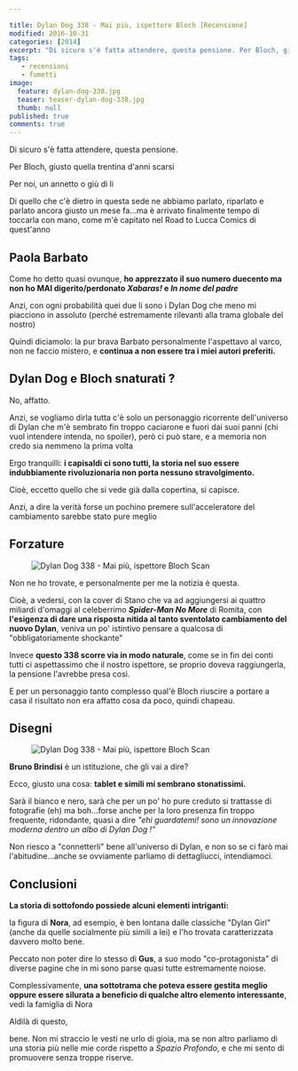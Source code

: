 ```yaml
---

title: Dylan Dog 338 - Mai più, ispettore Bloch [Recensione]
modified: 2016-10-31
categories: [2014]
excerpt: "Di sicuro s'è fatta attendere, questa pensione. Per Bloch, giusto quella trentina d'anni scarsi. Per noi, un annetto o giù di li...."
tags: 
   - recensioni
   - fumetti
image: 
  feature: dylan-dog-338.jpg
  teaser: teaser-dylan-dog-338.jpg
  thumb: null
published: true
comments: true
---
```


Di sicuro s'è fatta attendere, questa pensione.

Per Bloch, giusto quella trentina d'anni scarsi

Per noi, un annetto o giù di li

Di quello che c'è dietro in questa sede ne abbiamo parlato, riparlato e parlato ancora giusto un mese fa...ma è arrivato finalmente tempo di toccarla con mano, come m'è capitato nel Road to Lucca Comics di quest'anno

## Paola Barbato

Come ho detto quasi ovunque, **ho apprezzato il suo numero duecento ma non ho MAI digerito/perdonato _Xabaras!_ e _In nome del padre_**

Anzi, con ogni probabilità quei due li sono i Dylan Dog che meno mi piacciono in assoluto (perché estremamente rilevanti alla trama globale del nostro)

Quindi diciamolo: la pur brava Barbato personalmente l'aspettavo al varco, non ne faccio mistero, e **continua a non essere tra i miei autori preferiti.**

## Dylan Dog e Bloch snaturati ?

No, affatto.

Anzi, se vogliamo dirla tutta c'è solo un personaggio ricorrente dell'universo di Dylan che m'è sembrato fin troppo caciarone e fuori dai suoi panni (chi vuol intendere intenda, no spoiler), però ci può stare, e a memoria non credo sia nemmeno la prima volta

Ergo tranquilli: **i capisaldi ci sono tutti, la storia nel suo essere indubbiamente rivoluzionaria non porta nessuno stravolgimento.**

Cioè, eccetto quello che si vede già dalla copertina, si capisce.

Anzi, a dire la verità forse un pochino premere sull'acceleratore del cambiamento sarebbe stato pure meglio

## Forzature

<figure>
<img src="http://2.bp.blogspot.com/-C7LjAYDoqo4/VFcpgal-vlI/AAAAAAAAKzs/hAxPqNcKcOI/s1600/bloch.jpg" alt="Dylan Dog 338 - Mai più, ispettore Bloch Scan">
</figure>

Non ne ho trovate, e personalmente per me la notizia è questa.

Cioè, a vedersi, con la cover di Stano che va ad aggiungersi ai quattro miliardi d'omaggi al celeberrimo **_Spider-Man No More_** di Romita, con **l'esigenza di dare una risposta nitida al tanto sventolato cambiamento del nuovo Dylan**, veniva un po' istintivo pensare a qualcosa di "obbligatoriamente shockante"

Invece **questo 338 scorre via in modo naturale**, come se in fin dei conti tutti ci aspettassimo che il nostro ispettore, se proprio doveva raggiungerla, la pensione l'avrebbe presa così.

E per un personaggio tanto complesso qual'è Bloch riuscire a portare a casa il risultato non era affatto cosa da poco, quindi chapeau.

## Disegni
<figure>
<img src='http://3.bp.blogspot.com/-8FmsC-3dq4I/VFcotUeGqoI/AAAAAAAAKzk/b41ZkShTGhQ/s1600/bloch211.jpg' alt='Dylan Dog 338 - Mai più, ispettore Bloch Scan'>
</figure>

**Bruno Brindisi** è un istituzione, che gli vai a dire?

Ecco, giusto una cosa: **tablet e simili mi sembrano stonatissimi.** 

Sarà il bianco e nero, sarà che per un po' ho pure creduto si trattasse di fotografie (eh) ma boh...forse anche per la loro presenza fin troppo frequente, ridondante, quasi a dire _"ehi guardatemi! sono un innovazione moderna dentro un albo di Dylan Dog !"_

Non riesco a "connetterli" bene all'universo di Dylan, e non so se ci farò mai l'abitudine...anche se ovviamente parliamo di dettagliucci, intendiamoci.

## Conclusioni

**La storia di sottofondo possiede alcuni elementi intriganti:**

la figura di **Nora**, ad esempio, è ben lontana dalle classiche "Dylan Girl" (anche da quelle socialmente più simili a lei) e l'ho trovata caratterizzata davvero molto bene.

Peccato non poter dire lo stesso di **Gus**, a suo modo "co-protagonista" di diverse pagine che in mi sono parse quasi tutte estremamente noiose.

Complessivamente, **una sottotrama che poteva essere gestita meglio oppure essere silurata a beneficio di qualche altro elemento interessante**, vedi la famiglia di Nora

Aldilà di questo, 

bene. Non mi straccio le vesti ne urlo di gioia, ma se non altro parliamo di una storia più nelle mie corde rispetto a _Spazio Profondo_, e che mi sento di promuovere senza troppe riserve. 